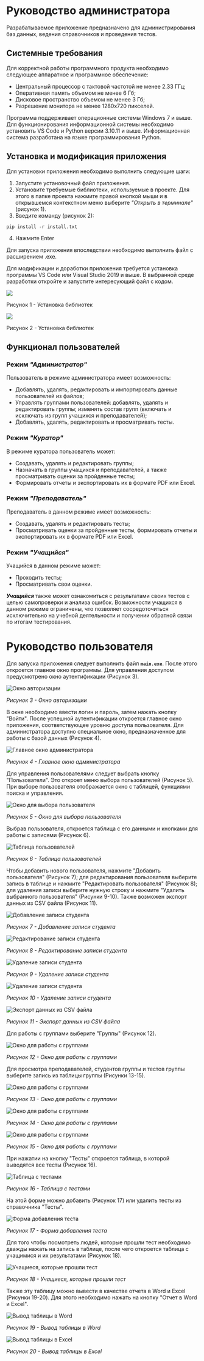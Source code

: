 # Руководство администратора

Разрабатываемое приложение предназначено для администрирования баз данных, ведения справочников и проведения тестов.

## Системные требования

Для корректной работы программного продукта необходимо следующее аппаратное и программное обеспечение:

- Центральный процессор с тактовой частотой не менее 2.33 ГГц;
- Оперативная память объемом не менее 6 Гб;
- Дисковое пространство объемом не менее 3 Гб;
- Разрешение монитора не менее 1280x720 пикселей.

Программа поддерживает операционные системы Windows 7 и выше. Для функционирования информационной системы необходимо установить VS Code и Python версии 3.10.11 и выше. Информационная система разработана на языке программирования Python.

## Установка и модификация приложения

Для установки приложения необходимо выполнить следующие шаги:

1. Запустите установочный файл приложения.
2. Установите требуемые библиотеки, используемые в проекте. Для этого в папке проекта нажмите правой кнопкой мыши и в открывшемся контекстном меню выберите *"Открыть в терминале"* (рисунок 1).
3. Введите команду (рисунок 2):

```shell
pip install -r install.txt
```

4. Нажмите Enter

Для запуска приложения впоследствии необходимо выполнить файл с расширением .exe.

Для модификации и доработки приложения требуется установка программы VS Code или Visual Studio 2019 и выше. В выбранной среде разработки откройте и запустите интересующий файл с кодом.

![](assets/20240704_081111_image.png)

Рисунок 1 - Установка библиотек

![](assets/20240704_081226_image.png)

Рисунок 2 - Установка библиотек

## Функционал пользователей

### Режим ***"Администратор"***

Пользователь в режиме администратора имеет возможность:

- Добавлять, удалять, редактировать и импортировать данные пользователей из файлов;
- Управлять группами пользователей: добавлять, удалять и редактировать группы; изменять состав групп (включать и исключать из групп учащихся и преподавателей);
- Добавлять, удалять, редактировать и просматривать тесты.

### Режим ***"Куратор"***

В режиме куратора пользователь может:

- Создавать, удалять и редактировать группы;
- Назначать в группы учащихся и преподавателей, а также просматривать оценки за пройденные тесты;
- Формировать отчеты и экспортировать их в формате PDF или Excel.

### Режим ***"Преподаватель"***

Преподаватель в данном режиме имеет возможность:

- Создавать, удалять и редактировать тесты;
- Просматривать оценки за пройденные тесты, формировать отчеты и экспортировать их в формате PDF или Excel.

### Режим ***"Учащийся"***

Учащийся в данном режиме может:

- Проходить тесты;
- Просматривать свои оценки.

***Учащийся*** также может ознакомиться с результатами своих тестов с целью самопроверки и анализа ошибок. Возможности учащихся в данном режиме ограничены, что позволяет сосредоточиться исключительно на учебной деятельности и получении обратной связи по итогам тестирования.

# Руководство пользователя

Для запуска приложения следует выполнить файл **`main.exe`**. После этого откроется главное окно программы. Для управления доступом предусмотрено окно аутентификации (Рисунок 3).

![Окно авторизации](assets/20240625_113739_image.png)

*Рисунок 3 - Окно авторизации*

В окне необходимо ввести логин и пароль, затем нажать кнопку "Войти". После успешной аутентификации откроется главное окно приложения, соответствующее уровню доступа пользователя. Для администратора доступно специальное окно, предназначенное для работы с базой данных (Рисунок 4).

![Главное окно администратора](assets/20240625_114711_image.png)

*Рисунок 4 - Главное окно администратора*

Для управления пользователями следует выбрать кнопку "Пользователи". Это откроет меню выбора пользователей (Рисунок 5). При выборе пользователя отображается окно с таблицей, функциями поиска и управления.

![Окно для выбора пользователя](assets/20240625_115249_image.png)

*Рисунок 5 - Окно для выбора пользователя*

Выбрав пользователя, откроется таблица с его данными и кнопками для работы с записями (Рисунок 6).

![Таблица пользователей](assets/20240625_115704_image.png)

*Рисунок 6 - Таблица пользователей*

Чтобы добавить нового пользователя, нажмите "Добавить пользователя" (Рисунок 7); для редактирования пользователя выберите запись в таблице и нажмите "Редактировать пользователя" (Рисунок 8); для удаления записи выберите нужную строку и нажмите "Удалить выбранного пользователя" (Рисунки 9-10). Также возможен экспорт данных из CSV файла (Рисунок 11).

![Добавление записи студента](assets/20240625_120543_image.png)

*Рисунок 7 - Добавление записи студента*

![Редактирование записи студента](assets/20240625_120758_image.png)

*Рисунок 8 - Редактирование записи студента*

![Удаление записи студента](assets/20240625_125710_image.png)

*Рисунок 9 - Удаление записи студента*

![Удаление записи студента](assets/20240625_125802_image.png)

*Рисунок 10 - Удаление записи студента*

![Экспорт данных из CSV файла](assets/20240625_121446_image.png)

*Рисунок 11 - Экспорт данных из CSV файла*

Для работы с группами выберите "Группы" (Рисунок 12).

![Окно для работы с группами](assets/20240625_122913_image.png)

*Рисунок 12 - Окно для работы с группами*

Для просмотра преподавателей, студентов группы и тестов группы выберите запись из таблицы группы (Рисунки 13-15).

![Окно для работы с группами](assets/20240625_123309_image.png)

*Рисунок 13 - Окно для работы с группами*

![Окно для работы с группами](assets/20240625_125916_image.png)

*Рисунок 14 - Окно для работы с группами*

![Окно для работы с группами](assets/20240625_125936_image.png)

*Рисунок 15 - Окно для работы с группами*

При нажатии на кнопку "Тесты" откроется таблица, в которой выводятся все тесты (Рисунок 16).

![Таблица с тестами](assets/20240704_082236_image.png)

*Рисунок 16 - Таблица с тестами*

На этой форме можно добавить (Рисунок 17) или удалить тесты из справочника "Тесты".

![Форма добавления теста](assets/20240704_085107_image.png)

*Рисунок 17 - Форма добавления теста*

Для того чтобы посмотреть людей, которые прошли тест необходимо дважды нажать на запись в таблице, после чего откроется таблица с учащимися и их результатами (Рисунок 18).

![Учащиеся, которые прошли тест](assets/20240704_085433_image.png)

*Рисунок 18 - Учащиеся, которые прошли тест*

Также эту таблицу можно вывести в качестве отчета в Word и Excel (Рисунки 19-20). Для этого необходимо нажать на кнопку "Отчет в Word и Excel".

![Вывод таблицы в Word](assets/20240704_085703_image.png)

*Рисунок 19 - Вывод таблицы в Word*

![Вывод таблицы в Excel](assets/20240704_085738_image.png)

*Рисунок 20 - Вывод таблицы в Excel*